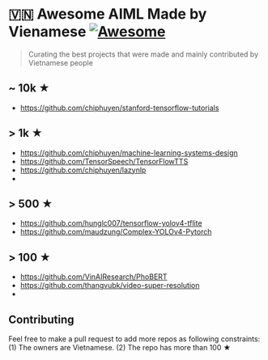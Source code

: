 # 🇻🇳 Awesome AIML Made by Vienamese [![Awesome](https://awesome.re/badge.svg)](https://awesome.re)

> Curating the best projects that were made and mainly contributed by Vietnamese people

## ~ 10k ★

- https://github.com/chiphuyen/stanford-tensorflow-tutorials

## > 1k ★

- https://github.com/chiphuyen/machine-learning-systems-design
- https://github.com/TensorSpeech/TensorFlowTTS
- https://github.com/chiphuyen/lazynlp
- 

## > 500 ★

- https://github.com/hunglc007/tensorflow-yolov4-tflite
- https://github.com/maudzung/Complex-YOLOv4-Pytorch

## > 100 ★

- https://github.com/VinAIResearch/PhoBERT
- https://github.com/thangvubk/video-super-resolution
- 

## Contributing 

Feel free to make a pull request to add more repos as following constraints:
(1) The owners are Vietnamese.
(2) The repo has more than 100 ★
